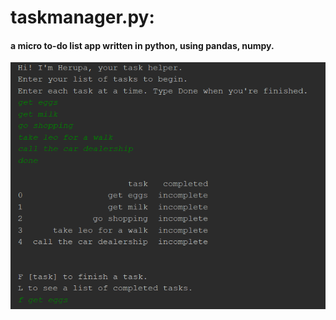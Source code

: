 # taskmanager.py: 
#### a micro to-do list app written in python, using pandas, numpy.

![Image Example](https://github.com/celialewis3/taskmanager/blob/master/example.png?raw=true)